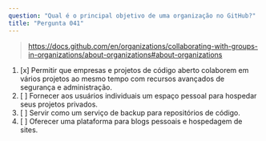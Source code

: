 ```yaml
---
question: "Qual é o principal objetivo de uma organização no GitHub?"
title: "Pergunta 041"
---
```


> https://docs.github.com/en/organizations/collaborating-with-groups-in-organizations/about-organizations#about-organizations
1. [x] Permitir que empresas e projetos de código aberto colaborem em vários projetos ao mesmo tempo com recursos avançados de segurança e administração.
1. [ ] Fornecer aos usuários individuais um espaço pessoal para hospedar seus projetos privados.
1. [ ] Servir como um serviço de backup para repositórios de código.
1. [ ] Oferecer uma plataforma para blogs pessoais e hospedagem de sites.
